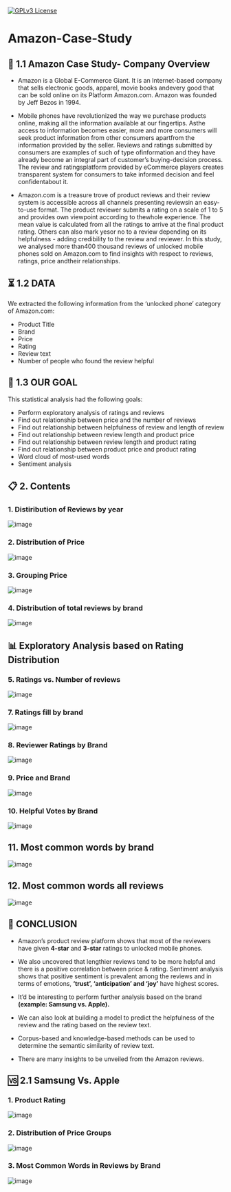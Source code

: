 [![GPLv3 License](https://img.shields.io/badge/License-GPL%20v3-yellow.svg)](https://opensource.org/licenses/)


# Amazon-Case-Study 


## 📝 1.1 Amazon Case Study- Company Overview

- Amazon is a Global E-Commerce Giant. It is an Internet-based company that sells electronic goods, apparel, movie books andevery good that can be sold online on its Platform Amazon.com. Amazon was founded by Jeff Bezos in 1994.

- Mobile phones have revolutionized the way we purchase products online, making all the information available at our fingertips. Asthe access to information becomes easier, more and more consumers will seek product information from other consumers apartfrom the information provided by the seller. Reviews and ratings submitted by consumers are examples of such of type ofinformation and they have already become an integral part of customer’s buying-decision process. The review and ratingsplatform provided by eCommerce players creates transparent system for consumers to take informed decision and feel confidentabout it.

- Amazon.com is a treasure trove of product reviews and their review system is accessible across all channels presenting reviewsin an easy-to-use format. The product reviewer submits a rating on a scale of 1 to 5 and provides own viewpoint according to thewhole experience. The mean value is calculated from all the ratings to arrive at the final product rating. Others can also mark yesor no to a review depending on its helpfulness - adding credibility to the review and reviewer. In this study, we analysed more than400 thousand reviews of unlocked mobile phones sold on Amazon.com to find insights with respect to reviews, ratings, price andtheir relationships.

## ⏳ 1.2 DATA

We extracted the following information from the ‘unlocked phone’ category of Amazon.com:
- Product Title
- Brand
- Price
- Rating
- Review text
- Number of people who found the review helpful

## 🎯 1.3 OUR GOAL

This statistical analysis had the following goals:
- Perform exploratory analysis of ratings and reviews
- Find out relationship between price and the number of reviews
- Find out relationship between helpfulness of review and length of review
- Find out relationship between review length and product price
- Find out relationship between review length and product rating
- Find out relationship between product price and product rating
- Word cloud of most-used words
- Sentiment analysis

## 📋 2. Contents
### 1. Distiribution of Reviews by year
![image](https://user-images.githubusercontent.com/77670138/135665346-1f7f1c10-2033-405b-87a4-88103499b2cc.png)
### 2. Distribution of Price
![image](https://user-images.githubusercontent.com/77670138/135665662-d0eb95f0-9aa1-46ce-8556-78790cd9d000.png)
### 3. Grouping Price
![image](https://user-images.githubusercontent.com/77670138/135666276-f5c9f1b3-a828-41f4-a888-8a5a3ca087bb.png)
### 4. Distribution of total reviews by brand
![image](https://user-images.githubusercontent.com/77670138/135666375-e2819a00-6883-47c7-bed6-fab4241c0bdd.png)

## 📊 Exploratory Analysis based on Rating Distribution

### 5. Ratings vs. Number of reviews
![image](https://user-images.githubusercontent.com/77670138/135666686-4e40997b-13fd-4141-b188-27ea84e6735a.png)
### 7. Ratings fill by brand
![image](https://user-images.githubusercontent.com/77670138/135666794-e15fdc01-ba3a-4251-8133-005f456cbd9b.png)
### 8. Reviewer Ratings by Brand
![image](https://user-images.githubusercontent.com/77670138/135666890-40dad3fc-5436-4d08-8f7f-2990bd3c573d.png)
### 9. Price and Brand
![image](https://user-images.githubusercontent.com/77670138/135667040-14e60bbc-ef27-4fc3-861d-2fb80e62b171.png)
### 10. Helpful Votes by Brand
![image](https://user-images.githubusercontent.com/77670138/135667119-a6af0f70-de12-45a5-bae7-68bb7494ff8b.png)
## 11. Most common words by brand
![image](https://user-images.githubusercontent.com/77670138/135667335-5e78bfc6-98e6-4525-94e6-c7973305c422.png)
## 12. Most common words all reviews
![image](https://user-images.githubusercontent.com/77670138/135667424-adfbf6a5-bf4d-4be2-aac3-b2213ccb6d3d.png)

## 🚧	CONCLUSION

- Amazon’s product review platform shows that most of the reviewers have given **4-star** and **3-star** ratings to unlocked mobile phones.

- We also uncovered that lengthier reviews tend to be more helpful and there is a positive correlation between price & rating. Sentiment analysis shows that positive sentiment is prevalent among the reviews and in terms of emotions, **‘trust’, ‘anticipation’ and ‘joy’** have highest scores.

- It’d be interesting to perform further analysis based on the brand **(example: Samsung vs. Apple).**

- We can also look at building a model to predict the helpfulness of the review and the rating based on the review text.

- Corpus-based and knowledge-based methods can be used to determine the semantic similarity of review text.

- There are many insights to be unveiled from the Amazon reviews.

## 🆚 2.1 Samsung Vs. Apple

### 1. Product Rating
![image](https://user-images.githubusercontent.com/77670138/135667835-c2a09a44-b368-4bcf-9b24-9e54f1bbb570.png)
### 2. Distribution of Price Groups
![image](https://user-images.githubusercontent.com/77670138/135667960-e902e30b-ac5f-4055-95f7-2e57b3ef9b3b.png)
### 3. Most Common Words in Reviews by Brand
![image](https://user-images.githubusercontent.com/77670138/135668035-8ab8e10b-0d30-400b-8935-5c4740ac15a4.png)

